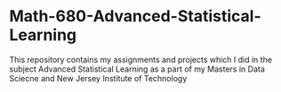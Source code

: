 # Math-680-Advanced-Statistical-Learning
This repository contains my assignments and projects which I did in the subject Advanced Statistical Learning as a part of my Masters in Data Sciecne and New Jersey Institute of Technology 
